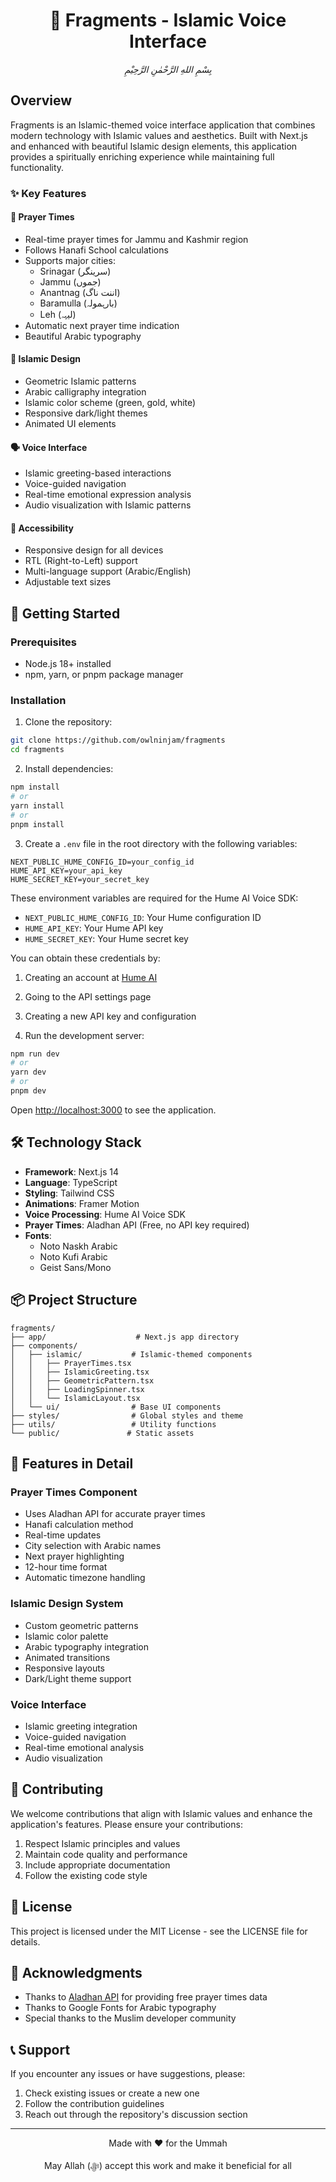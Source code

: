 <div align="center">
  <h1>🕌 Fragments - Islamic Voice Interface</h1>
  <p><em>بِسْمِ اللهِ الرَّحْمٰنِ الرَّحِيْمِ</em></p>
</div>

## Overview

Fragments is an Islamic-themed voice interface application that combines modern technology with Islamic values and aesthetics. Built with Next.js and enhanced with beautiful Islamic design elements, this application provides a spiritually enriching experience while maintaining full functionality.

### ✨ Key Features

#### 🕌 Prayer Times
- Real-time prayer times for Jammu and Kashmir region
- Follows Hanafi School calculations
- Supports major cities:
  - Srinagar (سرینگر)
  - Jammu (جموں)
  - Anantnag (اننت ناگ)
  - Baramulla (بارہمولہ)
  - Leh (لیہہ)
- Automatic next prayer time indication
- Beautiful Arabic typography

#### 🎨 Islamic Design
- Geometric Islamic patterns
- Arabic calligraphy integration
- Islamic color scheme (green, gold, white)
- Responsive dark/light themes
- Animated UI elements

#### 🗣️ Voice Interface
- Islamic greeting-based interactions
- Voice-guided navigation
- Real-time emotional expression analysis
- Audio visualization with Islamic patterns

#### 📱 Accessibility
- Responsive design for all devices
- RTL (Right-to-Left) support
- Multi-language support (Arabic/English)
- Adjustable text sizes

## 🚀 Getting Started

### Prerequisites
- Node.js 18+ installed
- npm, yarn, or pnpm package manager

### Installation

1. Clone the repository:
```bash
git clone https://github.com/owlninjam/fragments
cd fragments
```

2. Install dependencies:
```bash
npm install
# or
yarn install
# or
pnpm install
```

3. Create a `.env` file in the root directory with the following variables:
```env
NEXT_PUBLIC_HUME_CONFIG_ID=your_config_id
HUME_API_KEY=your_api_key
HUME_SECRET_KEY=your_secret_key
```

These environment variables are required for the Hume AI Voice SDK:
- `NEXT_PUBLIC_HUME_CONFIG_ID`: Your Hume configuration ID
- `HUME_API_KEY`: Your Hume API key
- `HUME_SECRET_KEY`: Your Hume secret key

You can obtain these credentials by:
1. Creating an account at [Hume AI](https://hume.ai)
2. Going to the API settings page
3. Creating a new API key and configuration

4. Run the development server:
```bash
npm run dev
# or
yarn dev
# or
pnpm dev
```

Open [http://localhost:3000](http://localhost:3000) to see the application.

## 🛠️ Technology Stack

- **Framework**: Next.js 14
- **Language**: TypeScript
- **Styling**: Tailwind CSS
- **Animations**: Framer Motion
- **Voice Processing**: Hume AI Voice SDK
- **Prayer Times**: Aladhan API (Free, no API key required)
- **Fonts**: 
  - Noto Naskh Arabic
  - Noto Kufi Arabic
  - Geist Sans/Mono

## 📦 Project Structure

```
fragments/
├── app/                    # Next.js app directory
├── components/            
│   ├── islamic/           # Islamic-themed components
│   │   ├── PrayerTimes.tsx
│   │   ├── IslamicGreeting.tsx
│   │   ├── GeometricPattern.tsx
│   │   ├── LoadingSpinner.tsx
│   │   └── IslamicLayout.tsx
│   └── ui/                # Base UI components
├── styles/                # Global styles and theme
├── utils/                 # Utility functions
└── public/               # Static assets
```

## 🌟 Features in Detail

### Prayer Times Component
- Uses Aladhan API for accurate prayer times
- Hanafi calculation method
- Real-time updates
- City selection with Arabic names
- Next prayer highlighting
- 12-hour time format
- Automatic timezone handling

### Islamic Design System
- Custom geometric patterns
- Islamic color palette
- Arabic typography integration
- Animated transitions
- Responsive layouts
- Dark/Light theme support

### Voice Interface
- Islamic greeting integration
- Voice-guided navigation
- Real-time emotional analysis
- Audio visualization

## 🤝 Contributing

We welcome contributions that align with Islamic values and enhance the application's features. Please ensure your contributions:

1. Respect Islamic principles and values
2. Maintain code quality and performance
3. Include appropriate documentation
4. Follow the existing code style

## 📝 License

This project is licensed under the MIT License - see the LICENSE file for details.

## 🙏 Acknowledgments

- Thanks to [Aladhan API](https://aladhan.com/prayer-times-api) for providing free prayer times data
- Thanks to Google Fonts for Arabic typography
- Special thanks to the Muslim developer community

## 📞 Support

If you encounter any issues or have suggestions, please:
1. Check existing issues or create a new one
2. Follow the contribution guidelines
3. Reach out through the repository's discussion section

---

<div align="center">
  <p>Made with ❤️ for the Ummah</p>
  <p>May Allah (ﷻ) accept this work and make it beneficial for all</p>
</div>
